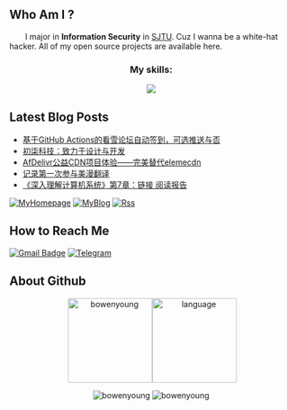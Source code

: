 

## Who Am I ?
&emsp;&emsp;I major in **Information Security** in [SJTU](https://www.sjtu.edu.cn/). Cuz I wanna be a white-hat hacker. All of my open source projects are available here.
<h3 align="center">My skills:</h3> 
<p align="center">
  <a href="https://skillicons.dev">
    <img src="https://skillicons.dev/icons?i=linux,bash,vim,c,cpp,cmake,html,css,js,tailwind,vue,docker,git,githubactions,mysql,matlab,arduino,ps,pr&perline=7" />
  </a>
</p>

## Latest Blog Posts
<!-- BLOG-POST-LIST:START -->
- [基于GitHub Actions的看雪论坛自动签到，可选推送与否](https://bowenyoung.cn/posts/pediy-CheckIn/)
- [初柒科技：致力于设计与开发](https://bowenyoung.cn/posts/chuqi/)
- [AfDelivr公益CDN项目体验——完美替代elemecdn](https://bowenyoung.cn/posts/adn/)
- [记录第一次参与美漫翻译](https://bowenyoung.cn/posts/sp-translate/)
- [《深入理解计算机系统》第7章：链接 阅读报告](https://bowenyoung.cn/posts/csapp-7/)
<!-- BLOG-POST-LIST:END -->
[![MyHomepage](	https://img.shields.io/badge/Homepage-000000?style=for-the-badge&logo=About.me&logoColor=white)](https://i.bowenyoung.cn)
[![MyBlog](	https://img.shields.io/badge/Blog-0E83CD?style=for-the-badge&logo=Hexo&logoColor=white)](https://bowenyoung.cn)
[![Rss](https://img.shields.io/badge/rss-F88900?style=for-the-badge&logo=rss&logoColor=white)](https://bowenyoung.cn/atom.xml)

## How to Reach Me
[![Gmail Badge](https://img.shields.io/badge/Gmail-D14836?style=for-the-badge&logo=gmail&logoColor=white=mailto:yys958257943@gmail.com)](mailto:yys958257943@gmail.com)
[![Telegram](https://img.shields.io/badge/Telegram-2CA5E0?style=for-the-badge&logo=telegram&logoColor=white)](https://t.me/BowenYoung)

## About Github
<p align="center">&nbsp;<img align="center" height="150px" src="https://github-readme-stats.vercel.app/api?username=bowenyoung&show_icons=true&locale=en&theme=radical" alt="bowenyoung" /><img align="center" height="150px" src="https://github-readme-stats.vercel.app/api/top-langs/?username=BowenYoung&layout=compact&theme=dracula" alt="language" /></p>

<p align="center"> <img src="https://komarev.com/ghpvc/?username=bowenyoung&label=Profile%20views&color=0e75b6&style=flat" alt="bowenyoung" /> <img src="https://visitor-badge.glitch.me/badge?page_id=bowenyoung.profile" alt="bowenyoung" /></p>
